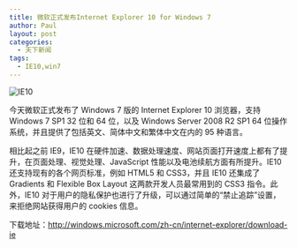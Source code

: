 ```yaml
---
title: 微软正式发布Internet Explorer 10 for Windows 7
author: Paul
layout: post
categories:
  - 天下新闻
tags:
  - IE10,win7
---
```




![IE10](http://img.hz.mk/2013-0103/IE-10.png)

今天微软正式发布了 Windows 7 版的 Internet Explorer 10 浏览器，支持 Windows 7 SP1 32 位和 64 位，以及 Windows Server 2008 R2 SP1 64 位操作系统，并且提供了包括英文、简体中文和繁体中文在内的 95 种语言。

相比起之前 IE9，IE10 在硬件加速、数据处理速度、网站页面打开速度上都有了提升，在页面处理、视觉处理、JavaScript 性能以及电池续航方面有所提升。IE10 还支持现有的各个网页标准，例如 HTML5 和 CSS3，并且 IE10 还集成了 Gradients 和 Flexible Box Layout 这两款开发人员最常用到的 CSS3 指令。此外，IE10 对于用户的隐私保护也进行了升级，可以通过简单的&ldquo;禁止追踪&rdquo;设置，来拒绝网站获得用户的 cookies 信息。

下载地址：<a href="http://windows.microsoft.com/zh-cn/internet-explorer/download-ie" target="_blank">http://windows.microsoft.com/zh-cn/internet-explorer/download-ie</a>